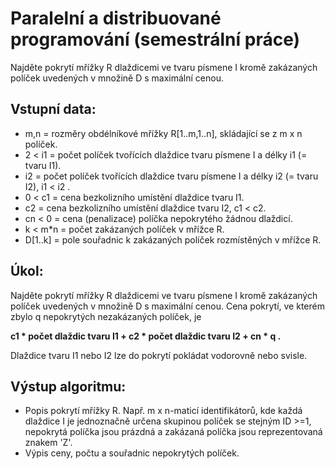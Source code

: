 # Paralelní a distribuované programování (semestrální práce)
Najděte pokrytí mřížky R dlaždicemi ve tvaru písmene I kromě zakázaných políček uvedených v množině D s maximální cenou. 

## Vstupní data:
* m,n = rozměry obdélníkové mřížky R[1..m,1..n], skládající se z m x n políček.
* 2 < i1 = počet políček tvořících dlaždice tvaru písmene I a délky i1 (= tvaru I1).
* i2 = počet políček tvořících dlaždice tvaru písmene I a délky i2 (= tvaru I2), i1 < i2 .
* 0 < c1 = cena bezkolizního umístění dlaždice tvaru I1.
* c2 = cena bezkolizního umístění dlaždice tvaru I2, c1 < c2.
* cn < 0 = cena (penalizace) políčka nepokrytého žádnou dlaždicí.
* k < m*n = počet zakázaných políček v mřížce R.
* D[1..k] = pole souřadnic k zakázaných políček rozmístěných v mřížce R.

## Úkol:
Najděte pokrytí mřížky R dlaždicemi ve tvaru písmene I kromě zakázaných políček uvedených v množině D s maximální cenou.
Cena pokrytí, ve kterém zbylo q nepokrytých nezakázaných políček, je

**c1 * počet dlaždic tvaru I1 + c2 * počet dlaždic tvaru I2 + cn * q .**

Dlaždice tvaru I1 nebo I2 lze do pokrytí pokládat vodorovně nebo svisle.

## Výstup algoritmu:
* Popis pokrytí mřížky R.
Např. m x n-maticí identifikátorů, kde každá dlaždice I je jednoznačně určena skupinou políček se stejným ID >=1, nepokrytá políčka jsou prázdná a zakázaná políčka jsou reprezentovaná znakem 'Z'.
* Výpis ceny, počtu a souřadnic nepokrytých políček. 
